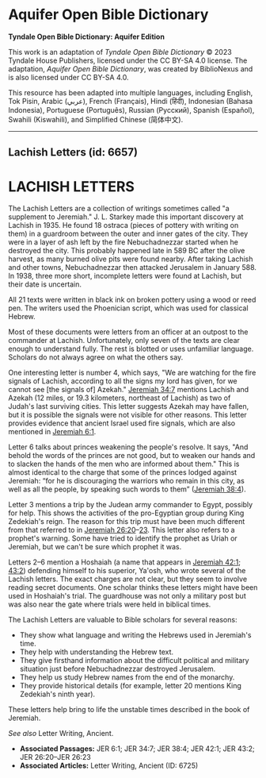 # Aquifer Open Bible Dictionary

**Tyndale Open Bible Dictionary: Aquifer Edition**

This work is an adaptation of *Tyndale Open Bible Dictionary* © 2023 Tyndale House Publishers, licensed under the CC BY\-SA 4\.0 license. The adaptation, *Aquifer Open Bible Dictionary*, was created by BiblioNexus and is also licensed under CC BY\-SA 4\.0\.

This resource has been adapted into multiple languages, including English, Tok Pisin, Arabic (عربي), French (Français), Hindi (हिंदी), Indonesian (Bahasa Indonesia), Portuguese (Português), Russian (Русский), Spanish (Español), Swahili (Kiswahili), and Simplified Chinese (简体中文).



--------------------------------

## Lachish Letters (id: 6657)

LACHISH LETTERS
===============

The Lachish Letters are a collection of writings sometimes called "a supplement to Jeremiah." J. L. Starkey made this important discovery at Lachish in 1935\. He found 18 ostraca (pieces of pottery with writing on them) in a guardroom between the outer and inner gates of the city. They were in a layer of ash left by the fire Nebuchadnezzar started when he destroyed the city. This probably happened late in 589 BC after the olive harvest, as many burned olive pits were found nearby. After taking Lachish and other towns, Nebuchadnezzar then attacked Jerusalem in January 588\. In 1938, three more short, incomplete letters were found at Lachish, but their date is uncertain. 

All 21 texts were written in black ink on broken pottery using a wood or reed pen. The writers used the Phoenician script, which was used for classical Hebrew.

Most of these documents were letters from an officer at an outpost to the commander at Lachish. Unfortunately, only seven of the texts are clear enough to understand fully. The rest is blotted or uses unfamiliar language. Scholars do not always agree on what the others say.

One interesting letter is number 4, which says, "We are watching for the fire signals of Lachish, according to all the signs my lord has given, for we cannot see \[the signals of] Azekah." [Jeremiah 34:7](https://ref.ly/Jer34:7) mentions Lachish and Azekah (12 miles, or 19\.3 kilometers, northeast of Lachish) as two of Judah's last surviving cities. This letter suggests Azekah may have fallen, but it is possible the signals were not visible for other reasons. This letter provides evidence that ancient Israel used fire signals, which are also mentioned in [Jeremiah 6:1](https://ref.ly/Jer6:1).

Letter 6 talks about princes weakening the people's resolve. It says, "And behold the words of the princes are not good, but to weaken our hands and to slacken the hands of the men who are informed about them." This is almost identical to the charge that some of the princes lodged against Jeremiah: “for he is discouraging the warriors who remain in this city, as well as all the people, by speaking such words to them” ([Jeremiah 38:4](https://ref.ly/Jer38:4)).

Letter 3 mentions a trip by the Judean army commander to Egypt, possibly for help. This shows the activities of the pro\-Egyptian group during King Zedekiah's reign. The reason for this trip must have been much different from that referred to in [Jeremiah 26:20](https://ref.ly/Jer26:20-Jer26:23)–[23](https://ref.ly/Jer26:20-Jer26:23). This letter also refers to a prophet's warning. Some have tried to identify the prophet as Uriah or Jeremiah, but we can't be sure which prophet it was.

Letters 2–6 mention a Hoshaiah (a name that appears in [Jeremiah 42:1](https://ref.ly/Jer42:1); [43:2](https://ref.ly/Jer43:2)) defending himself to his superior, Ya'osh, who wrote several of the Lachish letters. The exact charges are not clear, but they seem to involve reading secret documents. One scholar thinks these letters might have been used in Hoshaiah's trial. The guardhouse was not only a military post but was also near the gate where trials were held in biblical times.

The Lachish Letters are valuable to Bible scholars for several reasons:

* They show what language and writing the Hebrews used in Jeremiah's time.
* They help with understanding the Hebrew text.
* They give firsthand information about the difficult political and military situation just before Nebuchadnezzar destroyed Jerusalem.
* They help us study Hebrew names from the end of the monarchy.
* They provide historical details (for example, letter 20 mentions King Zedekiah's ninth year).

These letters help bring to life the unstable times described in the book of Jeremiah.

*See also* Letter Writing, Ancient.

* **Associated Passages:** JER 6:1; JER 34:7; JER 38:4; JER 42:1; JER 43:2; JER 26:20–JER 26:23
* **Associated Articles:** Letter Writing, Ancient (ID: 6725)

